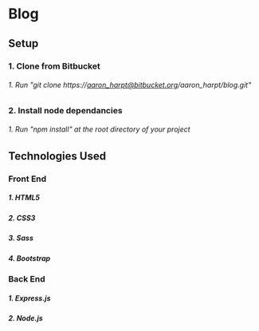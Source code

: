 # Blog

## Setup
### 1. Clone from Bitbucket
###### 1. Run "git clone https://aaron_harpt@bitbucket.org/aaron_harpt/blog.git"
### 2. Install node dependancies
###### 1. Run "npm install" at the root directory of your project


## Technologies Used
### Front End
##### 1. HTML5
##### 2. CSS3
##### 3. Sass
##### 4. Bootstrap

### Back End
##### 1. Express.js
##### 2. Node.js
